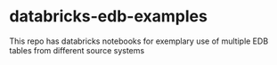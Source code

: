 # databricks-edb-examples
This repo has databricks notebooks for exemplary use of multiple EDB tables from different source systems
